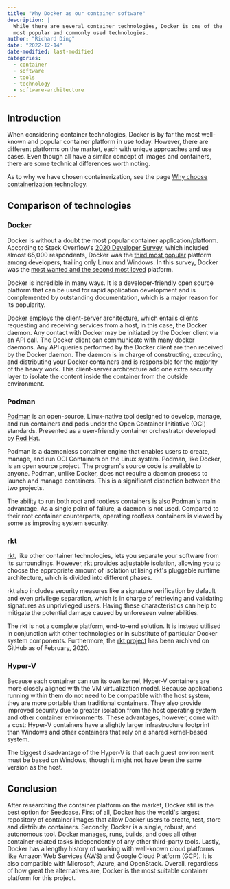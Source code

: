 ```yaml
---
title: "Why Docker as our container software"
description: |
  While there are several container technologies, Docker is one of the
  most popular and commonly used technologies.
author: "Richard Ding"
date: "2022-12-14"
date-modified: last-modified
categories:
  - container
  - software
  - tools
  - technology
  - software-architecture
---
```


## Introduction

When considering container technologies, Docker is by far the most
well-known and popular container platform in use today. However, there
are different platforms on the market, each with unique approaches and
use cases. Even though all have a similar concept of images and
containers, there are some technical differences worth noting.

As to why we have chosen containerization, see the page [Why choose containerization technology](../why-containers/index.md).

## Comparison of technologies

### Docker

Docker is without a doubt the most popular container
application/platform. According to Stack Overflow's [2020 Developer
Survey](https://insights.stackoverflow.com/survey/2020), which included
almost 65,000 respondents, Docker was the [third most popular](https://insights.stackoverflow.com/survey/2020#technology-platforms) platform
among developers, trailing only Linux and Windows. In this survey, Docker
was the [most wanted and the second most loved](https://insights.stackoverflow.com/survey/2020#technology-most-loved-dreaded-and-wanted-platforms) platform.

Docker is incredible in many ways. It is a developer-friendly open
source platform that can be used for rapid application development and
is complemented by outstanding documentation, which is a major reason
for its popularity.

Docker employs the client-server architecture, which entails clients
requesting and receiving services from a host, in this case, the Docker
daemon. Any contact with Docker may be initiated by the Docker client
via an API call. The Docker client can communicate with many docker
daemons. Any API queries performed by the Docker client are then
received by the Docker daemon. The daemon is in charge of constructing,
executing, and distributing your Docker containers and is responsible
for the majority of the heavy work. This client-server architecture add
one extra security layer to isolate the content inside the container
from the outside environment.

### Podman

[Podman](https://podman.io) is an open-source, Linux-native tool designed to develop, manage,
and run containers and pods under the Open Container Initiative (OCI)
standards. Presented as a user-friendly container orchestrator developed
by [Red Hat](https://www.redhat.com/en).

Podman is a daemonless container engine that enables users to create,
manage, and run OCI Containers on the Linux system. Podman, like Docker,
is an open source project. The program's source code is available to
anyone. Podman, unlike Docker, does not require a daemon process to
launch and manage containers. This is a significant distinction between
the two projects.

The ability to run both root and rootless containers is also Podman's
main advantage. As a single point of failure, a daemon is not used.
Compared to their root container counterparts, operating rootless
containers is viewed by some as improving system security.

### rkt

[rkt](https://github.com/rkt/rkt), like other container technologies, lets you separate your software
from its surroundings. However, rkt provides adjustable isolation,
allowing you to choose the appropriate amount of isolation utilising
rkt's pluggable runtime architecture, which is divided into different
phases.

rkt also includes security measures like a signature verification by
default and even privilege separation, which is in charge of retrieving
and validating signatures as unprivileged users. Having these
characteristics can help to mitigate the potential damage caused by
unforeseen vulnerabilities.

The rkt is not a complete platform, end-to-end solution. It is instead
utilised in conjunction with other technologies or in substitute of
particular Docker system components. Furthermore, the [rkt project](https://github.com/rkt/rkt) has been archived on GitHub as of February, 2020.

### Hyper-V

Because each container can run its own kernel, Hyper-V containers are
more closely aligned with the VM virtualization model. Because
applications running within them do not need to be compatible with the
host system, they are more portable than traditional containers. They
also provide improved security due to greater isolation from the host
operating system and other container environments. These advantages,
however, come with a cost: Hyper-V containers have a slightly larger
infrastructure footprint than Windows and other containers that rely on
a shared kernel-based system.

The biggest disadvantage of the Hyper-V is that each guest environment
must be based on Windows, though it might not have been the same version
as the host.

## Conclusion

After researching the container platform on the market, Docker still is
the best option for Seedcase. First of all, Docker has the world's
largest repository of container images that allow Docker users to
create, test, store and distribute containers. Secondly, Docker is a
single, robust, and autonomous tool. Docker manages, runs, builds, and
does all other container-related tasks independently of any other
third-party tools. Lastly, Docker has a lengthy history of working with
well-known cloud platforms like Amazon Web Services (AWS) and Google Cloud
Platform (GCP). It is also compatible with Microsoft, Azure, and OpenStack.
Overall, regardless of how great the alternatives are, Docker is the most 
suitable container platform for this project.
